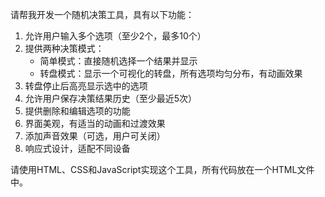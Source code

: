 请帮我开发一个随机决策工具，具有以下功能：
1. 允许用户输入多个选项（至少2个，最多10个）
2. 提供两种决策模式：
   - 简单模式：直接随机选择一个结果并显示
   - 转盘模式：显示一个可视化的转盘，所有选项均匀分布，有动画效果
3. 转盘停止后高亮显示选中的选项
4. 允许用户保存决策结果历史（至少最近5次）
5. 提供删除和编辑选项的功能
6. 界面美观，有适当的动画和过渡效果
7. 添加声音效果（可选，用户可关闭）
8. 响应式设计，适配不同设备

请使用HTML、CSS和JavaScript实现这个工具，所有代码放在一个HTML文件中。
